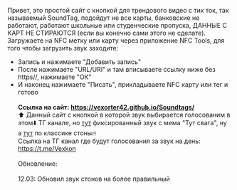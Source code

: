 Привет, это простой сайт с кнопкой для трендового видео с тик ток, так называемый SoundTag, подойдут не все карты, банковские не работают, работают школьные или студенческие пропуска, ДАННЫЕ С КАРТ НЕ СТИРАЮТСЯ (если вы конечно сами этого не сделате). Загружаете на NFC метку или карту через приложение NFC Tools, для того чтобы загрузить звук заходите:<br>
- Запись и нажимаете "Добавить запись" <br/>
- После нажимаете "URL/URI" и там вписываете ссылку ниже без https//, нажимаете "ОК" <br/>
- И наконец нажимаете "Писать", прикладываете NFC карту или тег и готово <br/><br/>
**Ссылка на сайт: https://vexorter42.github.io/Soundtags/<br/>**
⬆️ Данный сайт с кнопкой в которой звук выбирается голосованим в этом⬇️ ТГ канале, но [тут](https://github.com/Vexorter42/Soundtags/tree/main/SndStr) фиксированный звук с мема "Тут свага", ну а [тут](https://github.com/Vexorter42/Soundtags/tree/main/SndOr) по классике стоны🔥<br/>
Ссылка на ТГ канал где будут голосования за звук на день: https://t.me/Vexkon <br/><br/>
Обновление: <br/><br/>
12.03: Обновил звук стонов на более правильный


